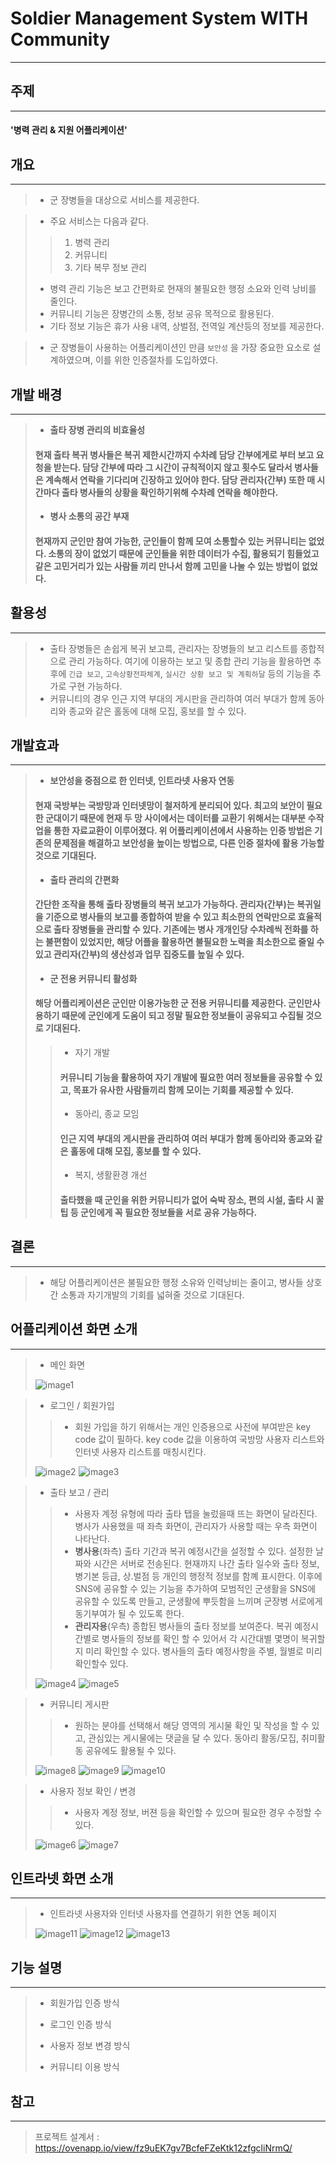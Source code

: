 # **Soldier Management System WITH Community**
___
## **주제**
___
#### '병력 관리 & 지원 어플리케이션'



## **개요**
___
> - 군 장병들을 대상으로 서비스를 제공한다. 

> - 주요 서비스는 다음과 같다.
>> 1. 병력 관리
>> 2. 커뮤니티
>> 3. 기타 복무 정보 관리
> - 병력 관리 기능은 보고 간편화로 현재의 불필요한 행정 소요와 인력 낭비를 줄인다.
> - 커뮤니티 기능은 장병간의 소통, 정보 공유 목적으로 활용된다.
> - 기타 정보 기능은 휴가 사용 내역, 상벌점, 전역일 계산등의 정보를 제공한다.
 
> - 군 장병들이 사용하는 어플리케이션인 만큼 `보안성` 을 가장 중요한 요소로 설계하였으며, 이를 위한 인증절차를 도입하였다.



## **개발 배경**
___
> - **출타 장병 관리의 비효율성**
>#### 현재 출타 복귀 병사들은 복귀 제한시간까지 수차례 담당 간부에게로 부터 보고 요청을 받는다. 담당 간부에 따라 그 시간이 규칙적이지 않고 횟수도 달라서 병사들은 계속해서 연락을 기다리며 긴장하고 있어야 한다. 담당 관리자(간부) 또한 매 시간마다 출타 병사들의 상황을 확인하기위해 수차례 연락을 해야한다.
> - **병사 소통의 공간 부재**
>#### 현재까지 군인만 참여 가능한, 군인들이 함께 모여 소통할수 있는 커뮤니티는 없었다. 소통의 장이 없었기 때문에  군인들을 위한 데이터가 수집, 활용되기 힘들었고 같은 고민거리가 있는 사람들 끼리 만나서 함께 고민을 나눌 수 있는 방법이 없었다.
## **활용성**
___
> - 출타 장병들은 손쉽게 복귀 보고륵, 관리자는 장병들의 보고 리스트를 종합적으로 관리 가능하다. 여기에 이용하는 보고 및 종합 관리 기능을 활용하면 추후에 `긴급 보고`, `고속상황전파체계`, `실시간 상황 보고 및 계획하달`  등의 기능을 추가로 구현 가능하다. 
> - 커뮤니티의 경우 인근 지역 부대의 게시판을 관리하여 여러 부대가 함께 동아리와 종교와 같은 홀동에 대해 모집, 홍보를 할 수 있다.



## **개발효과**
___
> - **보안성을 중점으로 한 인터넷, 인트라넷 사용자 연동**
>####  현재 국방부는 국방망과 인터넷망이 철저하게 분리되어 있다. 최고의 보안이 필요한 군대이기 때문에 현재 두 망 사이에서는 데이터를 교환기 위해서는 대부분 수작업을 통한 자료교환이 이루어졌다. 위 어플리케이션에서 사용하는 인증 방법은 기존의 문제점을 해결하고 보안성을 높이는 방법으로, 다른 인증 절차에 활용 가능할 것으로 기대된다.
> - **출타 관리의 간편화**
>####  간단한 조작을 통해 출타 장병들의 복귀 보고가 가능하다. 관리자(간부)는 복귀일을 기준으로 병사들의 보고를 종합하여 받을 수 있고 최소한의 연락만으로 효율적으로 출타 장병들을 관리할 수 있다. 기존에는 병사 개개인당 수차례씩 전화를 하는 불편함이 있었지만, 해당 어플을 활용하면 불필요한 노력을 최소한으로 줄일 수 있고 관리자(간부)의 생산성과 업무 집중도를 높일 수 있다.
>  - **군 전용 커뮤니티 활성화**
> #### 해당 어플리케이션은 군인만 이용가능한 군 전용 커뮤니티를 제공한다. 군인만사용하기 때문에 군인에게 도움이 되고 정말 필요한 정보들이 공유되고 수집될 것으로 기대된다.
>> -  자기 개발
>> #### 커뮤니티 기능을 활용하여 자기 개발에 필요한 여러 정보들을 공유할 수 있고, 목표가 유사한 사람들끼리 함께 모이는 기회를 제공할 수 있다.
>> -  동아리, 종교 모임
>> #### 인근 지역 부대의 게시판을 관리하여 여러 부대가 함께 동아리와 종교와 같은 홀동에 대해 모집, 홍보를 할 수 있다.
>> -  복지, 생활환경 개선
>> #### 출타했을 때 군인을 위한 커뮤니티가 없어 숙박 장소, 편의 시설, 출타 시 꿀팁 등 군인에게 꼭 필요한 정보들을 서로 공유 가능하다. 


## **결론**
___
> - 해당 어플리케이션은 불필요한 행정 소유와 인력낭비는 줄이고, 병사들 상호간 소통과 자기개발의 기회를 넓혀줄 것으로 기대된다. 


## **어플리케이션 화면 소개**
___
> - 메인 화면
> 
>  ![image1](https://gitlab.com/areng/sms-with-comty/blob/master/image/init.PNG)

> - 로그인 / 회원가입
>>   - 회원 가입을 하기 위해서는 개인 인증용으로 사전에 부여받은 key code 값이 필하다. key code 값을 이용하여 국방망 사용자 리스트와 인터넷 사용자 리스트를 매칭시킨다. 
> 
>  ![image2](https://gitlab.com/areng/sms-with-comty/blob/master/image/login.PNG)
>  ![image3](https://gitlab.com/areng/sms-with-comty/blob/master/image/signin.PNG)

> - 출타 보고 / 관리
>>   - 사용자 계정 유형에 따라 출타 탭을 눌렀을때 뜨는 화면이 달라진다. 병사가 사용했을 때 좌측 화면이, 관리자가 사용할 때는 우측 화면이 나타난다. 
>>   - **병사용**(좌측) 출타 기간과 복귀 예정시간을 설정할 수 있다. 설정한 날짜와 시간은 서버로 전송된다. 현재까지 나간 출타 일수와 출타 정보, 병기본 등급, 상.벌점 등 개인의 행정적 정보를 함꼐 표시한다. 이후에 SNS에 공유할 수 있는 기능을 추가하여 모범적인 군생활을 SNS에 공유할 수 있도록 만들고, 군생활에 뿌듯함을 느끼며 군장병 서로에게 동기부여가 될 수 있도록 한다.
>>   - **관리자용**(우측) 종합된 병사들의 출타 정보를 보여준다. 복귀 예정시간별로 병사들의 정보를 확인 할 수 있어서 각 시간대별 몇명이 복귀할지 미리 확인할 수 있다. 병사들의 출타 예정사항을 주별, 월별로 미리 확인할수 있다. 
>
>  ![image4](https://gitlab.com/areng/sms-with-comty/blob/master/image/getout.PNG)
>  ![image5](https://gitlab.com/areng/sms-with-comty/blob/master/image/getout1.PNG)
>

> - 커뮤니티 게시판
>>   - 원하는 분야를 선택해서 해당 영역의 게시물 확인 및 작성을 할 수 있고, 관심있는 게시물에는 댓글을 달 수 있다. 동아리 활동/모집, 취미활동 공유에도 활용될 수 있다.
> 
>  ![image8](https://gitlab.com/areng/sms-with-comty/blob/master/image/comty.PNG)
>  ![image9](https://gitlab.com/areng/sms-with-comty/blob/master/image/read.PNG)
>  ![image10](https://gitlab.com/areng/sms-with-comty/blob/master/image/write.PNG)
>

> - 사용자 정보 확인 / 변경
>>   - 사용자 계정 정보, 버젼 등을 확인할 수 있으며 필요한 경우 수정할 수 있다.
>
>  ![image6](https://gitlab.com/areng/sms-with-comty/blob/master/image/info.PNG)
>  ![image7](https://gitlab.com/areng/sms-with-comty/blob/master/image/info_change.PNG)


## **인트라넷 화면 소개**
___
> - 인트라넷 사용자와 인터넷 사용자를 연결하기 위한 연동 페이지
> 
>  ![image11](https://gitlab.com/areng/sms-with-comty/blob/master/image/support_system.PNG)
>  ![image12](https://gitlab.com/areng/sms-with-comty/blob/master/image/support_system1.PNG)
>  ![image13](https://gitlab.com/areng/sms-with-comty/blob/master/image/support_system_add.PNG)


## **기능 설명**
___
> - 회원가입 인증 방식
> 
> - 로그인 인증 방식
>
> - 사용자 정보 변경 방식
>
> - 커뮤니티 이용 방식

## **참고**
---
> 프로젝트 설계서 : https://ovenapp.io/view/fz9uEK7gv7BcfeFZeKtk12zfgcliNrmQ/
>
